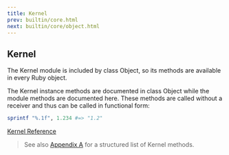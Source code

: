 ```yaml
---
title: Kernel
prev: builtin/core.html
next: builtin/core/object.html
---
```


## Kernel[](#kernel)

The Kernel module is included by class Object, so its methods are
available in every Ruby object.

The Kernel instance methods are documented in class Object while the
module methods are documented here. These methods are called without a
receiver and thus can be called in functional form:


```ruby
sprintf "%.1f", 1.234 #=> "1.2"
```

<a href='https://ruby-doc.org/core-2.7.0/Kernel.html' class='ruby-doc
remote' target='_blank'>Kernel Reference</a>



> See also [Appendix A](../../appendix-a.md) for a structured list of
> Kernel methods.


